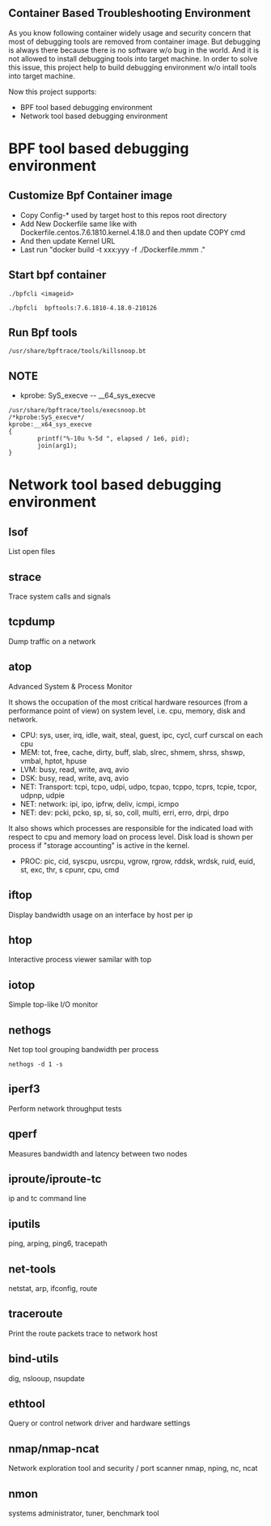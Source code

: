 Container Based Troubleshooting Environment
---

As you know following container widely usage and security concern that most of debugging tools are removed from container image. But debugging is always there because there is no software w/o bug in the world. And it is not allowed to install debugging tools into target machine. In order to solve this issue, this project help to build debugging environment w/o intall tools into target machine.

Now this project supports:
* BPF tool based debugging environment
* Network tool based debugging environment


# BPF tool based debugging environment
## Customize Bpf Container image
* Copy Config-* used by target host to this repos root directory
* Add New Dockerfile same like with Dockerfile.centos.7.6.1810.kernel.4.18.0 and then update COPY cmd
* And then update Kernel URL 
* Last run "docker build -t xxx:yyy -f ./Dockerfile.mmm ."

## Start bpf container
```
./bpfcli <imageid>

./bpfcli  bpftools:7.6.1810-4.18.0-210126
```

## Run Bpf tools
```
/usr/share/bpftrace/tools/killsnoop.bt
```

## NOTE
* kprobe: SyS_execve -- __64_sys_execve
```
/usr/share/bpftrace/tools/execsnoop.bt
/*kprobe:SyS_execve*/
kprobe:__x64_sys_execve
{
        printf("%-10u %-5d ", elapsed / 1e6, pid);
        join(arg1);
}
```

# Network tool based debugging environment
## lsof
List open files

## strace
Trace system calls and signals

## tcpdump
Dump traffic on a network

## atop
Advanced System & Process Monitor

It shows the occupation of the most critical hardware resources (from a performance point of view) on system level, i.e. cpu, memory, disk and network. 
* CPU: sys, user, irq, idle, wait, steal, guest, ipc, cycl, curf curscal on each cpu
* MEM: tot, free, cache, dirty, buff, slab, slrec, shmem, shrss, shswp, vmbal, hptot, hpuse
* LVM: busy, read, write, avq, avio
* DSK: busy, read, write, avq, avio
* NET: Transport: tcpi, tcpo, udpi, udpo, tcpao, tcppo, tcprs, tcpie, tcpor, udpnp, udpie
* NET: network: ipi, ipo, ipfrw, deliv, icmpi, icmpo
* NET: dev: pcki, pcko, sp, si, so, coll, multi, erri, erro, drpi, drpo

It also shows which processes are responsible for the indicated load with respect to cpu and memory load on process level.  Disk load is shown per process if "storage accounting" is active in  the kernel.  
* PROC: pic, cid, syscpu, usrcpu, vgrow, rgrow, rddsk, wrdsk, ruid, euid, st, exc, thr, s cpunr, cpu, cmd


## iftop
Display bandwidth usage on an interface by host per ip

## htop
Interactive process viewer samilar with top

## iotop
Simple top-like I/O monitor

## nethogs
Net top tool grouping bandwidth per process
```
nethogs -d 1 -s 
```

## iperf3
Perform network throughput tests

## qperf
Measures bandwidth and latency between two nodes

## iproute/iproute-tc
ip and tc command line

## iputils
ping, arping, ping6, tracepath

## net-tools
netstat, arp, ifconfig, route

## traceroute
Print the route packets trace to network host

## bind-utils
dig, nslooup, nsupdate

## ethtool
Query or control network driver and hardware settings

## nmap/nmap-ncat
Network exploration tool and security / port scanner
nmap, nping, nc, ncat

## nmon
systems administrator, tuner, benchmark tool



